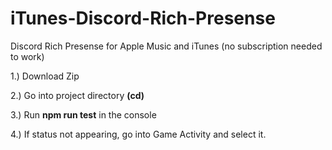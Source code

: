 # iTunes-Discord-Rich-Presense
Discord Rich Presense for Apple Music and iTunes (no subscription needed to work)

1.) Download Zip

2.) Go into project directory **(cd)**

3.) Run **npm run test** in the console

4.) If status not appearing, go into Game Activity and select it.
